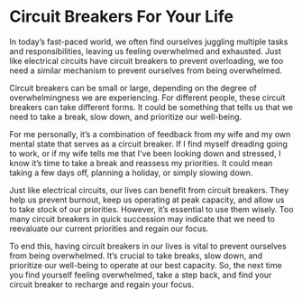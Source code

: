 # Circuit Breakers For Your Life

In today’s fast-paced world, we often find ourselves juggling multiple tasks and responsibilities, leaving us feeling overwhelmed and exhausted. Just like electrical circuits have circuit breakers to prevent overloading, we too need a similar mechanism to prevent ourselves from being overwhelmed.

Circuit breakers can be small or large, depending on the degree of overwhelmingness we are experiencing. For different people, these circuit breakers can take different forms. It could be something that tells us that we need to take a break, slow down, and prioritize our well-being.

For me personally, it’s a combination of feedback from my wife and my own mental state that serves as a circuit breaker. If I find myself dreading going to work, or if my wife tells me that I’ve been looking down and stressed, I know it’s time to take a break and reassess my priorities. It could mean taking a few days off, planning a holiday, or simply slowing down.

Just like electrical circuits, our lives can benefit from circuit breakers. They help us prevent burnout, keep us operating at peak capacity, and allow us to take stock of our priorities. However, it’s essential to use them wisely. Too many circuit breakers in quick succession may indicate that we need to reevaluate our current priorities and regain our focus.

To end this, having circuit breakers in our lives is vital to prevent ourselves from being overwhelmed. It’s crucial to take breaks, slow down, and prioritize our well-being to operate at our best capacity. So, the next time you find yourself feeling overwhelmed, take a step back, and find your circuit breaker to recharge and regain your focus.

